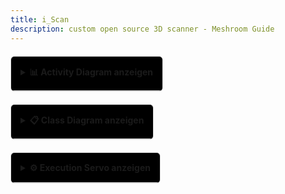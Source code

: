 ```yaml
---
title: i_Scan
description: custom open source 3D scanner - Meshroom Guide
---
```


<details style="margin: 20px 0; border: 1px solid #ddd; border-radius: 6px; overflow: hidden; width: fit-content;">
    <summary style="background:hsl(0, 0.00%, 0.00%); padding: 15px; cursor: pointer; font-weight: bold; border-bottom: 1px solid #ddd; color: var(--color-primary); width: fit-content;">
        📊 Activity Diagram anzeigen
    </summary>
    <div style="padding: 20px; width: 100vw; max-width: 900px;">
        <div style="display: flex; align-items: flex-start; gap: 20px;">
            <div style="flex: 0 0 400px;">
                <h4 style="text-align: center; margin-bottom: 5px; font-size: 12px;">Activity Diagram</h4>
                <iframe 
                    src="https://docs.google.com/viewer?url=https://github.com/Nr44suessauer/nr44suessauer.github.io/raw/main/nuxt-app/assets/pictures/I-Scan/full_activity_diagram_modular_version.pdf&embedded=true" 
                    width="900px" 
                    height="500px" 
                    style="border: 1px solid #ddd; border-radius: 6px; box-shadow: 0 2px 4px rgba(0,0,0,0.1);">
                </iframe>
                <p style="text-align: center; margin-top: 5px;">
                    <a href="https://github.com/Nr44suessauer/nr44suessauer.github.io/raw/main/nuxt-app/assets/pictures/I-Scan/full_activity_diagram_modular_version.pdf" target="_blank" style="padding: 2px 6px; background: #007bff; color: white; text-decoration: none; border-radius: 4px; font-size: 9px;">
                        Fullscreen View
                    </a>
                </p>
            </div>
        </div>
    </div>
</details>

<details style="margin: 20px 0; border: 1px solid #ddd; border-radius: 6px; overflow: hidden; width: fit-content;">
    <summary style="background:hsl(0, 0.00%, 0.00%); padding: 15px; cursor: pointer; font-weight: bold; border-bottom: 1px solid #ddd; color: var(--color-primary); width: fit-content;">
        📋 Class Diagram anzeigen
    </summary>
    <div style="padding: 20px; width: 100vw; max-width: 900px;">
        <div style="display: flex; align-items: flex-start; gap: 20px;">
            <div style="flex: 0 0 400px;">
                <h4 style="text-align: center; margin-bottom: 5px; font-size: 12px;">Class Diagram</h4>
                <iframe 
                    src="https://docs.google.com/viewer?url=https://github.com/Nr44suessauer/nr44suessauer.github.io/raw/main/nuxt-app/assets/pictures/I-Scan/ClassDiagram_overview.pdf&embedded=true" 
                    width="900px" 
                    height="500px" 
                    style="border: 1px solid #ddd; border-radius: 6px; box-shadow: 0 2px 4px rgba(0,0,0,0.1);">
                </iframe>
                <p style="text-align: center; margin-top: 5px;">
                    <a href="https://github.com/Nr44suessauer/nr44suessauer.github.io/raw/main/nuxt-app/assets/pictures/I-Scan/ClassDiagram_overview.pdf" target="_blank" style="padding: 2px 6px; background: #007bff; color: white; text-decoration: none; border-radius: 4px; font-size: 9px;">
                        Fullscreen View
                    </a>
                </p>
            </div>
        </div>
    </div>
</details>

<details style="margin: 20px 0; border: 1px solid #ddd; border-radius: 6px; overflow: hidden; width: fit-content;">
    <summary style="background:hsl(0, 0.00%, 0.00%); padding: 15px; cursor: pointer; font-weight: bold; border-bottom: 1px solid #ddd; color: var(--color-primary); width: fit-content;">
        ⚙️ Execution Servo anzeigen
    </summary>
    <div style="padding: 20px; width: 100vw; max-width: 900px;">
        <div style="display: flex; align-items: flex-start; gap: 20px;">
            <div style="flex: 0 0 400px;">
                <h4 style="text-align: center; margin-bottom: 5px; font-size: 12px;">Execution Servo</h4>
                <iframe 
                    src="https://docs.google.com/viewer?url=https://github.com/Nr44suessauer/nr44suessauer.github.io/raw/main/nuxt-app/assets/pictures/I-Scan/execution_servo.pdf&embedded=true" 
                    width="900px" 
                    height="350px" 
                    style="border: 1px solid #ddd; border-radius: 6px; box-shadow: 0 2px 4px rgba(0,0,0,0.1);">
                </iframe>
                <p style="text-align: center; margin-top: 5px;">
                    <a href="https://github.com/Nr44suessauer/nr44suessauer.github.io/raw/main/nuxt-app/assets/pictures/I-Scan/execution_servo.pdf" target="_blank" style="padding: 2px 6px; background: #007bff; color: white; text-decoration: none; border-radius: 4px; font-size: 9px;">
                        Fullscreen View
                    </a>
                </p>
            </div>
        </div>
    </div>
</details>

